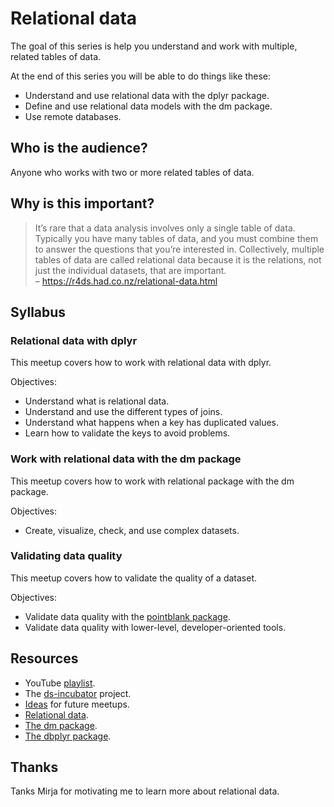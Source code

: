 
# Relational data

The goal of this series is help you understand and work with multiple,
related tables of data.

At the end of this series you will be able to do things like these:

-   Understand and use relational data with the dplyr package.
-   Define and use relational data models with the dm package.
-   Use remote databases.

## Who is the audience?

Anyone who works with two or more related tables of data.

## Why is this important?

> It’s rare that a data analysis involves only a single table of data.
> Typically you have many tables of data, and you must combine them to
> answer the questions that you’re interested in. Collectively, multiple
> tables of data are called relational data because it is the relations,
> not just the individual datasets, that are important.  
> – <https://r4ds.had.co.nz/relational-data.html>

## Syllabus

### Relational data with dplyr

This meetup covers how to work with relational data with dplyr.

Objectives:

-   Understand what is relational data.
-   Understand and use the different types of joins.
-   Understand what happens when a key has duplicated values.
-   Learn how to validate the keys to avoid problems.

### Work with relational data with the dm package

This meetup covers how to work with relational package with the dm
package.

Objectives:

-   Create, visualize, check, and use complex datasets.

### Validating data quality

This meetup covers how to validate the quality of a dataset.

Objectives:

-   Validate data quality with the [pointblank
    package](https://rich-iannone.github.io/pointblank/).
-   Validate data quality with lower-level, developer-oriented tools.

## Resources

-   YouTube [playlist](https://bit.ly/ds-incubator-videos).
-   The
    [ds-incubator](https://github.com/2DegreesInvesting/ds-incubator#ds-incubator)
    project.
-   [Ideas](https://bit.ly/dsi-ideas) for future meetups.
-   [Relational data](https://r4ds.had.co.nz/relational-data.html).
-   [The dm package](https://cynkra.github.io/dm/).
-   [The dbplyr package](https://dbplyr.tidyverse.org/).

## Thanks

Tanks Mirja for motivating me to learn more about relational data.
